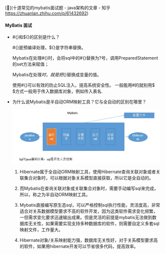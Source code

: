 [🔗](十道常见的mybatis面试题 - java架构的文章 - 知乎 https://zhuanlan.zhihu.com/p/61432692)

#### MyBatis 面试

+ #{}和${}的区别是什么？

    #{}是预编译处理，${}是字符串替换。

    Mybatis在处理#{}时，会将sql中的#{}替换为?号，调用PreparedStatement的set方法来赋值；

    Mybatis在处理${}时，就是把${}替换成变量的值。

    使用#{}可以有效的防止SQL注入，提高系统安全性。
    一般能用#的就别用$
    $方式一般用于传入数据库对象，例如传入表名.

+ 为什么说Mybatis是半自动ORM映射工具？它与全自动的区别在哪里？

    ![image-20210528162533628](../../../LeetCode刷题/images/image-20210528162533628-1622190335709.png)

    1. Hibernate属于全自动ORM映射工具，使用Hibernate查询关联对象或者关联集合对象时，可以根据对象关系模型直接获取，所以它是全自动的。

    2. 而Mybatis在查询关联对象或关联集合对象时，需要手动编写sql来完成，所以，称之为半自动ORM映射工具。

    3. Mybatis直接编写原生态sql，可以严格控制sql执行性能，灵活度高，非常适合对关系数据模型要求不高的软件开发，因为这类软件需求变化频繁，一但需求变化要求迅速输出成果。但是灵活的前提是mybatis无法做到数据库无关性，如果需要实现支持多种数据库的软件，则需要自定义多套sql映射文件，工作量大。 

    4. Hibernate对象/关系映射能力强，数据库无关性好，对于关系模型要求高的软件，如果用hibernate开发可以节省很多代码，提高效率。
